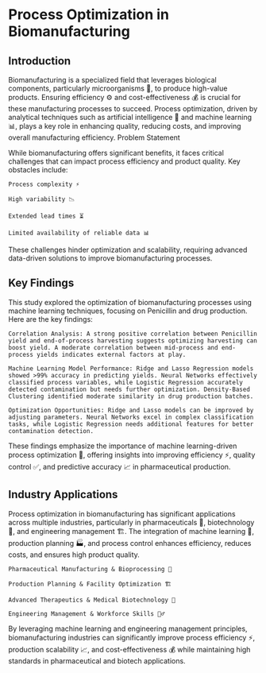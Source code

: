 # Process Optimization in Biomanufacturing

## Introduction

Biomanufacturing is a specialized field that leverages biological components, particularly microorganisms 🦠, to produce high-value products. Ensuring efficiency ⚙️ and cost-effectiveness 💰 is crucial for these manufacturing processes to succeed. Process optimization, driven by analytical techniques such as artificial intelligence 🤖 and machine learning 📊, plays a key role in enhancing quality, reducing costs, and improving overall manufacturing efficiency.
Problem Statement

While biomanufacturing offers significant benefits, it faces critical challenges that can impact process efficiency and product quality. Key obstacles include:

    Process complexity ⚡

    High variability 📉

    Extended lead times ⏳

    Limited availability of reliable data 📊

These challenges hinder optimization and scalability, requiring advanced data-driven solutions to improve biomanufacturing processes.

## Key Findings

This study explored the optimization of biomanufacturing processes using machine learning techniques, focusing on Penicillin and drug production. Here are the key findings:

    Correlation Analysis: A strong positive correlation between Penicillin yield and end-of-process harvesting suggests optimizing harvesting can boost yield. A moderate correlation between mid-process and end-process yields indicates external factors at play.

    Machine Learning Model Performance: Ridge and Lasso Regression models showed >99% accuracy in predicting yields. Neural Networks effectively classified process variables, while Logistic Regression accurately detected contamination but needs further optimization. Density-Based Clustering identified moderate similarity in drug production batches.

    Optimization Opportunities: Ridge and Lasso models can be improved by adjusting parameters. Neural Networks excel in complex classification tasks, while Logistic Regression needs additional features for better contamination detection.

These findings emphasize the importance of machine learning-driven process optimization 🚀, offering insights into improving efficiency ⚡, quality control ✅, and predictive accuracy 📈 in pharmaceutical production.

## Industry Applications

Process optimization in biomanufacturing has significant applications across multiple industries, particularly in pharmaceuticals 💊, biotechnology 🧬, and engineering management 🏗️. The integration of machine learning 🤖, production planning 🏭, and process control enhances efficiency, reduces costs, and ensures high product quality.

    Pharmaceutical Manufacturing & Bioprocessing 💉

    Production Planning & Facility Optimization 🏗️

    Advanced Therapeutics & Medical Biotechnology 🧬

    Engineering Management & Workforce Skills 👷♂️

By leveraging machine learning and engineering management principles, biomanufacturing industries can significantly improve process efficiency ⚡, production scalability 📈, and cost-effectiveness 💰 while maintaining high standards in pharmaceutical and biotech applications.
